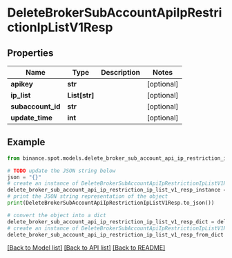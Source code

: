 # DeleteBrokerSubAccountApiIpRestrictionIpListV1Resp


## Properties

Name | Type | Description | Notes
------------ | ------------- | ------------- | -------------
**apikey** | **str** |  | [optional] 
**ip_list** | **List[str]** |  | [optional] 
**subaccount_id** | **str** |  | [optional] 
**update_time** | **int** |  | [optional] 

## Example

```python
from binance.spot.models.delete_broker_sub_account_api_ip_restriction_ip_list_v1_resp import DeleteBrokerSubAccountApiIpRestrictionIpListV1Resp

# TODO update the JSON string below
json = "{}"
# create an instance of DeleteBrokerSubAccountApiIpRestrictionIpListV1Resp from a JSON string
delete_broker_sub_account_api_ip_restriction_ip_list_v1_resp_instance = DeleteBrokerSubAccountApiIpRestrictionIpListV1Resp.from_json(json)
# print the JSON string representation of the object
print(DeleteBrokerSubAccountApiIpRestrictionIpListV1Resp.to_json())

# convert the object into a dict
delete_broker_sub_account_api_ip_restriction_ip_list_v1_resp_dict = delete_broker_sub_account_api_ip_restriction_ip_list_v1_resp_instance.to_dict()
# create an instance of DeleteBrokerSubAccountApiIpRestrictionIpListV1Resp from a dict
delete_broker_sub_account_api_ip_restriction_ip_list_v1_resp_from_dict = DeleteBrokerSubAccountApiIpRestrictionIpListV1Resp.from_dict(delete_broker_sub_account_api_ip_restriction_ip_list_v1_resp_dict)
```
[[Back to Model list]](../README.md#documentation-for-models) [[Back to API list]](../README.md#documentation-for-api-endpoints) [[Back to README]](../README.md)


